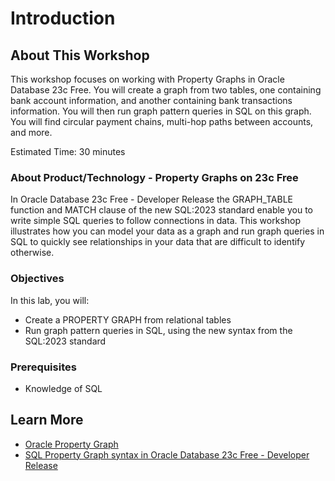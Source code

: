 # Introduction

## About This Workshop

This workshop focuses on working with Property Graphs in Oracle Database 23c Free. You will create a graph from two tables, one containing bank account information, and another containing bank transactions information.  You will then run graph pattern queries in SQL on this graph.   You will find circular payment chains, multi-hop paths between accounts, and more.

Estimated Time: 30 minutes

### About Product/Technology - Property Graphs on 23c Free
In Oracle Database 23c Free - Developer Release the GRAPH_TABLE function and MATCH clause of the new SQL:2023 standard enable you to write simple SQL queries to follow connections in data.  This workshop illustrates how you can model your data as a graph and run graph queries in SQL to quickly see relationships in your data that are difficult to identify otherwise.

### Objectives

In this lab, you will:
* Create a PROPERTY GRAPH from relational tables
* Run graph pattern queries in SQL, using the new syntax from the SQL:2023 standard

### Prerequisites
 * Knowledge of SQL


## Learn More

* [Oracle Property Graph](https://docs.oracle.com/en/database/oracle/property-graph/index.html)
* [SQL Property Graph syntax in Oracle Database 23c Free - Developer Release](https://docs.oracle.com/en/database/oracle/property-graph/23.1/spgdg/sql-ddl-statements-property-graphs.html#GUID-6EEB2B99-C84E-449E-92DE-89A5BBB5C96E)
